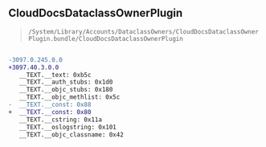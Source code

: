 ## CloudDocsDataclassOwnerPlugin

> `/System/Library/Accounts/DataclassOwners/CloudDocsDataclassOwnerPlugin.bundle/CloudDocsDataclassOwnerPlugin`

```diff

-3097.0.245.0.0
+3097.40.3.0.0
   __TEXT.__text: 0xb5c
   __TEXT.__auth_stubs: 0x1d0
   __TEXT.__objc_stubs: 0x180
   __TEXT.__objc_methlist: 0x5c
-  __TEXT.__const: 0x88
+  __TEXT.__const: 0x80
   __TEXT.__cstring: 0x11a
   __TEXT.__oslogstring: 0x101
   __TEXT.__objc_classname: 0x42

```

